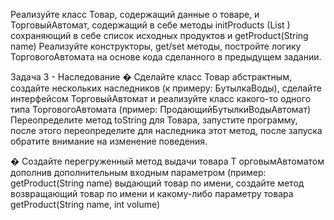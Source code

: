 Реализуйте класс Товар, содержащий данные о товаре, и ТорговыйАвтомат, 
содержащий в себе методы initProducts (List ) сохраняющий в себе список исходных продуктов 
и getProduct(String name)
Реализуйте конструкторы, get/set методы, 
постройте логику ТорговогоАвтомата на основе кода сделанного в предыдущем задании.

Задача 3 - Наследование � 
Сделайте класс Товар абстрактным, создайте нескольких наследников 
(к примеру: БутылкаВоды), сделайте интерфейсом ТорговыйАвтомат и реализуйте 
класс какого-то одного типа ТорговогоАвтомата (пример: ПродающийБутылкиВодыАвтомат)
Переопределите метод toString для Товара, запустите программу, 
после этого переопределите для наследника этот метод, после запуска обратите 
внимание на изменение поведения. 

� Создайте перегруженный метод выдачи товара Т
орговымАвтоматом дополнив дополнительным входным параметром (пример: getProduct(String name) 
выдающий товар по имени, создайте метод возвращающий товар по имени и какому-либо параметру 
товара getProduct(String name, int volume)